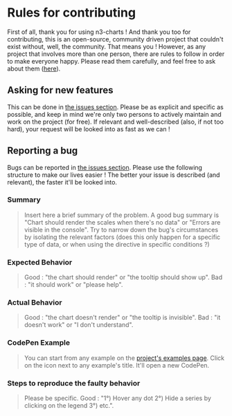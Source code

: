# Rules for contributing
First of all, thank you for using n3-charts ! And thank you too for contributing, this is an open-source, community driven project that couldn't exist without, well, the community. That means you ! However, as any project that involves more than one person, there are rules to follow in order to make everyone happy. Please read them carefully, and feel free to ask about them ([here](https://github.com/n3-charts/line-chart/issues/new)).

## Asking for new features
This can be done in [the issues section](https://github.com/n3-charts/line-chart/issues/new). Please be as explicit and specific as possible, and keep in mind we're only two persons to actively maintain and work on the project (for free). If relevant and well-described (also, if not too hard), your request will be looked into as fast as we can !

## Reporting a bug
Bugs can be reported in [the issues section](https://github.com/n3-charts/line-chart/issues/new). Please use the following structure to make our lives easier ! The better your issue is described (and relevant), the faster it'll be looked into.

### Summary
> Insert here a brief summary of the problem. A good bug summary is "Chart should render the scales when there's no data" or "Errors are visible in the console". Try to narrow down the bug's circumstances by isolating the relevant factors (does this only happen for a specific type of data, or when using the directive in specific conditions ?)

### Expected Behavior
> Good : "the chart should render" or "the tooltip should show up". Bad : "it should work" or "please help".

### Actual Behavior
> Good : "the chart doesn't render" or "the tooltip is invisible". Bad : "it doesn't work" or "I don't understand".

### CodePen Example
> You can start from any example on the [project's examples page](http://n3-charts.github.io/line-chart/#/examples). Click on the icon next to any example's title. It'll open a new CodePen.

### Steps to reproduce the faulty behavior
> Please be specific. Good : "1°) Hover any dot 2°) Hide a series by clicking on the legend 3°) etc.".
